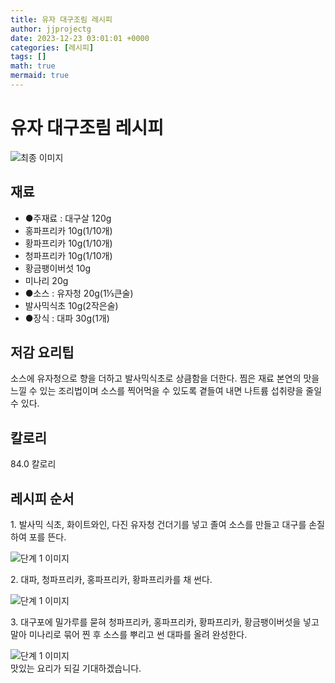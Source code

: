 ```yaml
---
title: 유자 대구조림 레시피
author: jjprojectg
date: 2023-12-23 03:01:01 +0000
categories: [레시피]
tags: []
math: true
mermaid: true
---
```

<meta name="og:type" content="website"/>
<meta charset="UTF-8"/>
<div class="header">
  <h1>유자 대구조림 레시피</h1>
</div>

<div class="container my-4">
  <div class="row">
    <div class="col-12 col-md-6">
      <div class="recipe-image">
        <img src="http://www.foodsafetykorea.go.kr/uploadimg/cook/10_00161_2.png" class="step-image" alt="최종 이미지"/>
      </div>
    </div>
    <div class="col-12 col-md-6">
      <div class="ingredients">
        <h2>재료</h2>
        <ul class="card">
          <li> ●주재료 : 대구살 120g </li>
          <li>  홍파프리카 10g(1/10개) </li>
          <li>  황파프리카 10g(1/10개) </li>
          <li> 청파프리카 10g(1/10개) </li>
          <li>  황금팽이버섯 10g </li>
          <li>  미나리 20g </li>
          <li> ●소스 : 유자청 20g(1⅓큰술) </li>
          <li>  발사믹식초 10g(2작은술) </li>
          <li> ●장식 : 대파 30g(1개) </li>
</ul>
      </div>
    </div>
    <div class="col-12 col-md-6">
      <div class="ingredients">
        <h2>저감 요리팁</h2>
        <div class="card"> 
          <p>
            소스에 유자청으로 향을 더하고 발사믹식초로 상큼함을 더한다. 찜은 재료 본연의 맛을 느낄 수 있는 조리법이며 소스를 찍어먹을 수 있도록 곁들여 내면 나트륨 섭취량을 줄일 수 있다.
          </p>
        </div>
      </div>
      <div class="ingredients">
        <h2>칼로리</h2>
        <div class="card"> 
          <p>
            84.0 칼로리
          </p>
        </div>
      </div>
    </div>
  </div>

  <h2 class="my-4">레시피 순서</h2>
  <div class="card recipe-card">
    <div class="card-body recipe-step">
      <p class="card-text step-description">1. 발사믹 식초, 화이트와인, 다진 유자청 건더기를 넣고 졸여 소스를 만들고 대구를 손질하여 포를 뜬다.</p>
      <img src="http://www.foodsafetykorea.go.kr/uploadimg/cook/20_00161_1.png" alt="단계 1 이미지" class="step-image"/>
    </div>
  </div>
  <div class="card recipe-card">
    <div class="card-body recipe-step">
      <p class="card-text step-description">2. 대파, 청파프리카, 홍파프리카, 황파프리카를 채 썬다.</p>
      <img src="http://www.foodsafetykorea.go.kr/uploadimg/cook/20_00161_3.png" alt="단계 1 이미지" class="step-image"/>
    </div>
  </div>
  <div class="card recipe-card">
    <div class="card-body recipe-step">
      <p class="card-text step-description">3. 대구포에 밀가루를 묻혀 청파프리카, 홍파프리카, 황파프리카, 황금팽이버섯을 넣고 말아 미나리로 묶어 찐 후 소스를 뿌리고 썬 대파를 올려 완성한다.</p>
      <img src="http://www.foodsafetykorea.go.kr/uploadimg/cook/20_00161_4.png" alt="단계 1 이미지" class="step-image"/>
    </div>
  </div>

</div>
맛있는 요리가 되길 기대하겠습니다.
